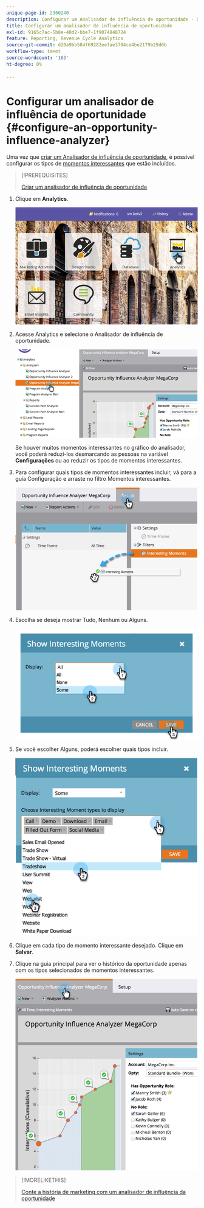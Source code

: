 ```yaml
---
unique-page-id: 2360240
description: Configurar um Analisador de influência de oportunidade - Documentação do Marketo - Documentação do produto
title: Configurar um analisador de influência de oportunidade
exl-id: 9165c7ac-5b8e-48d2-bbe7-1f9074848724
feature: Reporting, Revenue Cycle Analytics
source-git-commit: d20a9bb584f69282eefae3704ce4be2179b29d0b
workflow-type: tm+mt
source-wordcount: '163'
ht-degree: 0%

---
```


# Configurar um analisador de influência de oportunidade {#configure-an-opportunity-influence-analyzer}

Uma vez que [criar um Analisador de influência de oportunidade](/help/marketo/product-docs/reporting/revenue-cycle-analytics/opportunity-influence-analyzer/create-an-opportunity-influence-analyzer.md), é possível configurar os tipos de [momentos interessantes](/help/marketo/product-docs/marketo-sales-insight/msi-for-salesforce/features/tabs-in-the-msi-panel/interesting-moments/interesting-moments-overview.md) que estão incluídos.

>[!PREREQUISITES]
>
>[Criar um analisador de influência de oportunidade](/help/marketo/product-docs/reporting/revenue-cycle-analytics/opportunity-influence-analyzer/create-an-opportunity-influence-analyzer.md)

1. Clique em **Analytics**.

   ![](assets/login-to-analytics.png)

1. Acesse Analytics e selecione o Analisador de influência de oportunidade.

   ![](assets/image2014-9-17-12-3a28-3a33.png)

   Se houver muitos momentos interessantes no gráfico do analisador, você poderá reduzi-los desmarcando as pessoas na variável **Configurações** ou ao reduzir os tipos de momentos interessantes.

1. Para configurar quais tipos de momentos interessantes incluir, vá para a guia Configuração e arraste no filtro Momentos interessantes.

   ![](assets/image2014-9-17-12-3a29-3a10.png)

1. Escolha se deseja mostrar Tudo, Nenhum ou Alguns.

   ![](assets/image2014-9-17-12-3a29-3a18.png)

1. Se você escolher Alguns, poderá escolher quais tipos incluir.

   ![](assets/image2014-9-17-12-3a29-3a39.png)

1. Clique em cada tipo de momento interessante desejado. Clique em **Salvar**.

1. Clique na guia principal para ver o histórico da oportunidade apenas com os tipos selecionados de momentos interessantes.

   ![](assets/image2014-9-17-12-3a29-3a58.png)

>[!MORELIKETHIS]
>
>[Conte a história de marketing com um analisador de influência da oportunidade](/help/marketo/product-docs/reporting/revenue-cycle-analytics/opportunity-influence-analyzer/tell-the-marketing-story-with-an-opportunity-influence-analyzer.md)

